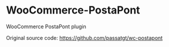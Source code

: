 # WooCommerce-PostaPont
WooCommerce PostaPont plugin


Original source code: https://github.com/passatgt/wc-postapont
